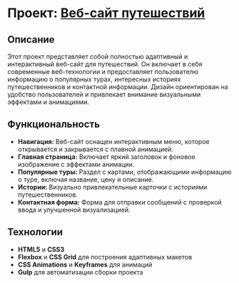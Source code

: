 # Проект:  [Веб-сайт путешествий]([https://example.com](https://alexanderkoldin.github.io/tour/))

## Описание

Этот проект представляет собой полностью адаптивный и интерактивный веб-сайт для путешествий. Он включает в себя современные веб-технологии и предоставляет пользователю информацию о популярных турах, интересных историях путешественников и контактной информации. Дизайн ориентирован на удобство пользователей и привлекает внимание визуальными эффектами и анимациями.

## Функциональность

- **Навигация:** Веб-сайт оснащен интерактивным меню, которое открывается и закрывается с плавной анимацией.
- **Главная страница:** Включает яркий заголовок и фоновое изображение с эффектами анимации.
- **Популярные туры:** Раздел с картами, отображающими информацию о туре, включая название, цену и описание.
- **Истории:** Визуально привлекательные карточки с историями путешественников.
- **Контактная форма:** Форма для отправки сообщений с проверкой ввода и улучшенной визуализацией.

## Технологии

- **HTML5** и **CSS3**
- **Flexbox** и **CSS Grid** для построения адаптивных макетов
- **CSS Animations** и **Keyframes** для анимаций
- **Gulp** для автоматизации сборки проекта
